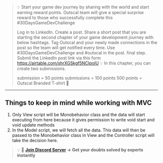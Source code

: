 >💡 Start your game dev journey by sharing with the world and start earning reward points. Outscal team will give a special surprise reward to those who successfully complete this #30DaysGameDevChallenge
>
>Log in to LinkedIn.
Create a post.
Share a short post that you are starting the second chapter of your game development journey with below hashtags.
Tag Outscal and your newly made connections in the post so the team will get notified every time. Use #30DaysGameDevChallenge and #outscal in the post. final step. Submit the LinkedIn post link via this form https://airtable.com/shrXGSkgf5NClpoIU
💡 In this chapter, you can create two submissions.
>
>submission = 50 points
submissions = 100 points
500 points = Outscal Branded T-shirt 👕
>
---

## Things to keep in mind while working with MVC
1. Only View script will be Monobehavior class and the data will start executing from here because it gives permission to write void start and void update methods
2. In the Model script, we will fetch all the data. This data will then be passed to the Monobehavior class in View and the Controller script will take the decision here.

>💡 🚀 **[Join Discord Server](https://discord.gg/J5zDscnzms) → Get your doubts solved by experts instantly**
